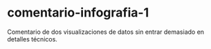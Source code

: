 # comentario-infografia-1
Comentario de dos visualizaciones de datos sin entrar demasiado en detalles técnicos. 
